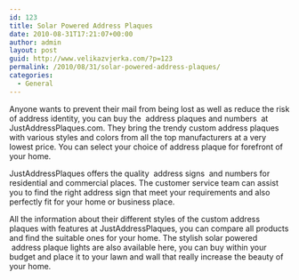 ```yaml
---
id: 123
title: Solar Powered Address Plaques
date: 2010-08-31T17:21:07+00:00
author: admin
layout: post
guid: http://www.velikazvjerka.com/?p=123
permalink: /2010/08/31/solar-powered-address-plaques/
categories:
  - General
---
```

Anyone wants to prevent their mail from being lost as well as reduce the risk of address identity, you can buy the &nbsp;address plaques and numbers&nbsp; at JustAddressPlaques.com. They bring the trendy custom address plaques with various styles and colors from all the top manufacturers at a very lowest price. You can select your choice of address plaque for forefront of your home.

JustAddressPlaques offers the quality &nbsp;address signs&nbsp; and numbers for residential and commercial places. The customer service team can assist you to find the right address sign that meet your requirements and also perfectly fit for your home or business place.

All the information about their different styles of the custom address plaques with features at JustAddressPlaques, you can compare all products and find the suitable ones for your home. The stylish solar powered &nbsp;address plaque&nbsp;lights are also available here, you can buy within your budget and place it to your lawn and wall that really increase the beauty of your home.